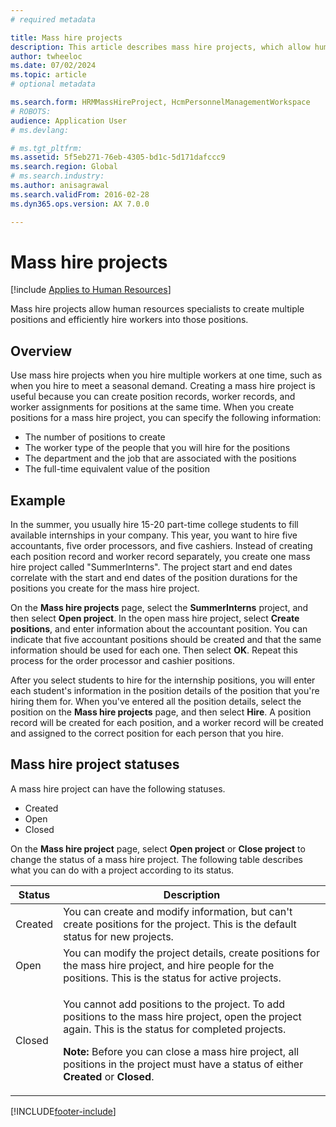 ```yaml
---
# required metadata

title: Mass hire projects
description: This article describes mass hire projects, which allow human resources specialists to create multiple positions and efficiently hire workers into those positions.
author: twheeloc
ms.date: 07/02/2024
ms.topic: article
# optional metadata

ms.search.form: HRMMassHireProject, HcmPersonnelManagementWorkspace
# ROBOTS: 
audience: Application User
# ms.devlang: 

# ms.tgt_pltfrm: 
ms.assetid: 5f5eb271-76eb-4305-bd1c-5d171dafccc9
ms.search.region: Global
# ms.search.industry: 
ms.author: anisagrawal
ms.search.validFrom: 2016-02-28
ms.dyn365.ops.version: AX 7.0.0

---
```


# Mass hire projects

[!include [Applies to Human Resources](../includes/applies-to-hr.md)]

Mass hire projects allow human resources specialists to create multiple positions and efficiently hire workers into those positions.

## Overview

Use mass hire projects when you hire multiple workers at one time, such as when you hire to meet a seasonal demand. Creating a mass hire project is useful because you can create position records, worker records, and worker assignments for positions at the same time. When you create positions for a mass hire project, you can specify the following information:

- The number of positions to create
- The worker type of the people that you will hire for the positions
- The department and the job that are associated with the positions
- The full-time equivalent value of the position

## Example

In the summer, you usually hire 15-20 part-time college students to fill available internships in your company. This year, you want to hire five accountants, five order processors, and five cashiers. Instead of creating each position record and worker record separately, you create one mass hire project called "SummerInterns". The project start and end dates correlate with the start and end dates of the position durations for the positions you create for the mass hire project.

On the **Mass hire projects** page, select the **SummerInterns** project, and then select **Open project**. In the open mass hire project, select **Create positions**, and enter information about the accountant position. You can indicate that five accountant positions should be created and that the same information should be used for each one. Then select **OK**. Repeat this process for the order processor and cashier positions.

After you select students to hire for the internship positions, you will enter each student's information in the position details of the position that you're hiring them for. When you've entered all the position details, select the position on the **Mass hire projects** page, and then select **Hire**. A position record will be created for each position, and a worker record will be created and assigned to the correct position for each person that you hire.

## Mass hire project statuses

A mass hire project can have the following statuses.

- Created
- Open
- Closed

On the **Mass hire project** page, select **Open project** or **Close project** to change the status of a mass hire project. The following table describes what you can do with a project according to its status.

<table>
<thead>
<tr>
<th>Status</th>
<th>Description</th>
</tr>
</thead>
<tbody>
<tr>
<td>Created</td>
<td>You can create and modify information, but can't create positions for the project. This is the default status for new projects.</td>
</tr>
<tr>
<td>Open</td>
<td>You can modify the project details, create positions for the mass hire project, and hire people for the positions. This is the status for active projects.</td>
</tr>
<tr>
<td>Closed</td>
<td><p>You cannot add positions to the project. To add positions to the mass hire project, open the project again. This is the status for completed projects.</p>
<p><strong>Note:</strong> Before you can close a mass hire project, all positions in the project must have a status of either <b>Created</b> or <b>Closed</b>.</p>
</td>
</tr>
</tbody>
</table>


[!INCLUDE[footer-include](../includes/footer-banner.md)]
